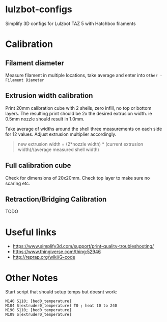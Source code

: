# lulzbot-configs

Simplify 3D configs for Lulzbot TAZ 5 with Hatchbox filaments


# Calibration

## Filament diameter

Measure filament in multiple locations, take average and enter into `Other - Filament Diameter` 

## Extrusion width calibration

Print 20mm calibration cube with 2 shells, zero infill, no top or bottom layers. The resulting print should be 2x the desired extrusion width. ie 0.5mm nozzle should result in 1.0mm. 

Take average of widths around the shell three measurements on each side for 12 values. Adjust extrusion multiplier accordingly.

> new extrusion width = (2*nozzle width) * (current extrusion width)/(average measured shell width)

## Full calibration cube

Check for dimensions of 20x20mm. Check top layer to make sure no scaring etc.

## Retraction/Bridging Calibration

TODO

# Useful links

* https://www.simplify3d.com/support/print-quality-troubleshooting/
* https://www.thingiverse.com/thing:52946
* http://reprap.org/wiki/G-code



# Other Notes

Start script that should setup temps but doesnt work:
```g-code
M140 S110; [bed0_temperature]
M104 S[extruder0_temperature] T0 ; heat t0 to 240
M190 S110; [bed0_temperature]
M109 S[extruder0_temperature]
```